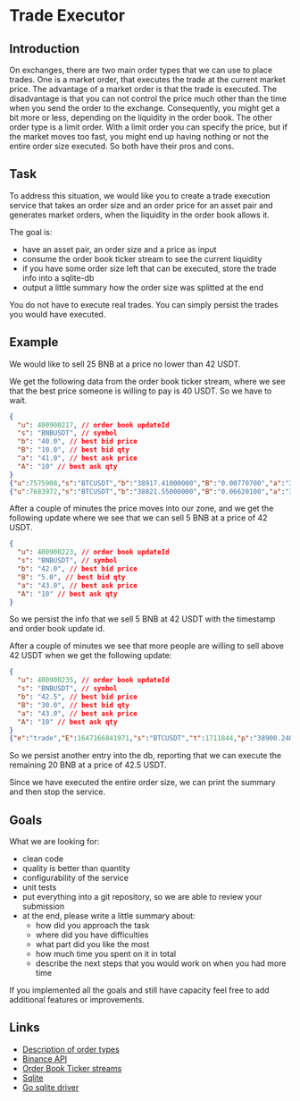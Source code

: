 # Trade Executor

## Introduction

On exchanges, there are two main order types that we can use to place trades. One is a market order, that executes the trade at the current market price. The advantage of a market order is that the trade is executed. The disadvantage is that you can not control the price much other than the time when you send the order to the exchange. Consequently, you might get a bit more or less, depending on the liquidity in the order book. The other order type is a limit order. With a limit order you can specify the price, but if the market moves too fast, you might end up having nothing or not the entire order size executed. So both have their pros and cons.

## Task

To address this situation, we would like you to create a trade execution service that takes an order size and an order price for an asset pair and generates market orders, when the liquidity in the order book allows it.

The goal is:

- have an asset pair, an order size and a price as input
- consume the order book ticker stream to see the current liquidity
- if you have some order size left that can be executed, store the trade info into a sqlite-db
- output a little summary how the order size was splitted at the end

You do not have to execute real trades. You can simply persist the trades you would have executed.

## Example

We would like to sell 25 BNB at a price no lower than 42 USDT.

We get the following data from the order book ticker stream, where we see that the best price someone is willing to pay is 40 USDT. So we have to wait.

```json
{
  "u": 400900217, // order book updateId
  "s": "BNBUSDT", // symbol
  "b": "40.0", // best bid price
  "B": "10.0", // best bid qty
  "a": "41.0", // best ask price
  "A": "10" // best ask qty
}
{"u":7575908,"s":"BTCUSDT","b":"38917.41000000","B":"0.00770700","a":"38917.42000000","A":"0.07426000"}
{"u":7683972,"s":"BTCUSDT","b":"38821.55000000","B":"0.06620100","a":"38821.56000000","A":"0.00232600"}
```

After a couple of minutes the price moves into our zone, and we get the following update where we see that we can sell 5 BNB at a price of 42 USDT.

```json
{
  "u": 400900223, // order book updateId
  "s": "BNBUSDT", // symbol
  "b": "42.0", // best bid price
  "B": "5.0", // best bid qty
  "a": "43.0", // best ask price
  "A": "10" // best ask qty
}
```

So we persist the info that we sell 5 BNB at 42 USDT with the timestamp and order book update id.

After a couple of minutes we see that more people are willing to sell above 42 USDT when we get the following update:

```json
{
  "u": 400900235, // order book updateId
  "s": "BNBUSDT", // symbol
  "b": "42.5", // best bid price
  "B": "30.0", // best bid qty
  "a": "43.0", // best ask price
  "A": "10" // best ask qty
}
{"e":"trade","E":1647166841971,"s":"BTCUSDT","t":1711844,"p":"38900.24000000","q":"0.00476600","b":5013255,"a":5013112,"T":1647166841971,"m":false,"M":true}
```

So we persist another entry into the db, reporting that we can execute the remaining 20 BNB at a price of 42.5 USDT.

Since we have executed the entire order size, we can print the summary and then stop the service.

## Goals

What we are looking for:

- clean code
- quality is better than quantity
- configurability of the service
- unit tests
- put everything into a git repository, so we are able to review your submission
- at the end, please write a little summary about:
  - how did you approach the task
  - where did you have difficulties
  - what part did you like the most
  - how much time you spent on it in total
  - describe the next steps that you would work on when you had more time

If you implemented all the goals and still have capacity feel free to add additional features or improvements.

## Links

- [Description of order types](https://academy.binance.com/en/articles/understanding-the-different-order-types)
- [Binance API](https://binance-docs.github.io/apidocs/spot/en/#general-info)
- [Order Book Ticker streams](https://binance-docs.github.io/apidocs/spot/en/#individual-symbol-book-ticker-streams)
- [Sqlite](https://www.sqlite.org/index.html)
- [Go sqlite driver](https://github.com/mattn/go-sqlite3)
